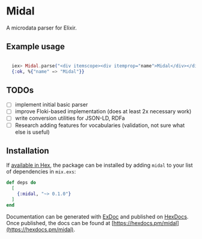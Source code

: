 # Midal

A microdata parser for Elixir.


## Example usage

```elixir

  iex> Midal.parse("<div itemscope><div itemprop="name">Midal</div></div>")
  {:ok, %{"name" => "Midal"}}

```

## TODOs

- [ ] implement initial basic parser
- [ ] improve Floki-based implementation (does at least 2x necessary work)
- [ ] write conversion utilities for JSON-LD, RDFa
- [ ] Research adding features for vocabularies (validation, not sure what else is useful)

## Installation

If [available in Hex](https://hex.pm/docs/publish), the package can be installed
by adding `midal` to your list of dependencies in `mix.exs`:

```elixir
def deps do
  [
    {:midal, "~> 0.1.0"}
  ]
end
```

Documentation can be generated with [ExDoc](https://github.com/elixir-lang/ex_doc)
and published on [HexDocs](https://hexdocs.pm). Once published, the docs can
be found at [https://hexdocs.pm/midal](https://hexdocs.pm/midal).

